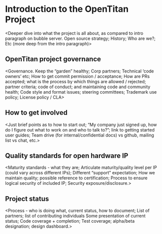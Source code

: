 # Introduction to the OpenTitan Project

&lt;Deeper dive into what the project is all about, as compared to intro paragraph on bubble server.
Open source strategy; History; Who are we?; Etc (more deep from the intro paragraph)&gt;

## OpenTitan project governance

&lt;Governance.
Keep the “garden” healthy;
Corp partners;
Technical ‘code owners’ etc;
How to get commit permission / acceptance;
How are PRs accepted; what is the process by which things are allowed / rejected;
partner criteria;
code of conduct; and maintaining code and community health;
Code style and format issues;
steering committees;
Trademark use policy;
License policy / CLA&gt;

## How to get involved

&lt;Just brief points as to how to start out;
“My company just signed up, how do I figure out what to work on and who to talk to?”;
link to getting started user guides;
Team drive (for internal/confidential docs) vs github, mailing list vs chat, etc.&gt;

## Quality standards for open hardware IP

&lt;Maturity standards - what they are;
Articulate maturity/quality level per IP (could vary across different IPs);
Different “support” expectation;
How we maintain quality;
possible reference to certification;
Process to ensure logical security of included IP;
Security exposure/disclosure.&gt;

## Project status

&lt;Process - who is doing what, current status, how to document;
List of partners; list of contributing individuals
Some presentation of current status;
Code coverage + completion;
Test coverage;
alpha/beta designation;
design dashboard.&gt;

